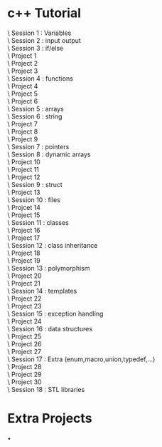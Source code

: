 # c++ Tutorial
\\ Session 1 : Variables
<br>
\\ Session 2 : input output
<br>
\\ Session 3 : if/else
<br>
\\ Project 1
<br>
\\ Project 2
<br>
\\ Project 3
<br>
\\ Session 4 : functions
<br>
\\ Project 4
<br>
\\ Project 5
<br>
\\ Project 6
<br>
\\ Session 5 : arrays
<br>
\\ Session 6 : string
<br>
\\ Project 7
<br>
\\ Project 8
<br>
\\ Project 9
<br>
\\ Session 7 : pointers
<br>
\\ Session 8 : dynamic arrays
<br>
\\ Project 10
<br>
\\ Project 11
<br>
\\ Project 12
<br>
\\ Session 9 : struct
<br>
\\ Project 13
<br>
\\ Session 10 : files
<br>
\\ Projcet 14
<br>
\\ Project 15
<br>
\\ Session 11 : classes
<br>
\\ Project 16
<br>
\\ Project 17
<br>
\\ Session 12 : class inheritance
<br>
\\ Project 18
<br>
\\ Project 19
<br>
\\ Session 13 : polymorphism
<br>
\\ Project 20
<br>
\\ Project 21
<br>
\\ Session 14 : templates
<br>
\\ Project 22
<br>
\\ Project 23
<br>
\\ Session 15 : exception handling
<br>
\\ Project 24
<br>
\\ Session 16 : data structures
<br>
\\ Project 25
<br>
\\ Project 26
<br>
\\ Project 27
<br>
\\ Session 17 : Extra (enum,macro,union,typedef,...)
<br>
\\ Project 28
<br>
\\ Project 29
<br>
\\ Project 30
<br>
\\ Session 18 : STL libraries
<br>
# Extra Projects
• 
